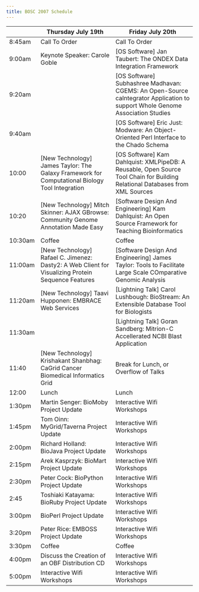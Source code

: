 ```yaml
---
title: BOSC 2007 Schedule
---
```


|         | Thursday July 19th                                                                                   | Friday July 20th                                                                                                                |
|---------|------------------------------------------------------------------------------------------------------|---------------------------------------------------------------------------------------------------------------------------------|
| 8:45am  | Call To Order                                                                                        | Call To Order                                                                                                                   |
| 9:00am  | Keynote Speaker: Carole Goble                                                                        | \[OS Software\] Jan Taubert: The ONDEX Data Integration Framework                                                               |
| 9:20am  |                                                                                                      | \[OS Software\] Subhashree Madhavan: CGEMS: An Open-Source caIntegrator Application to support Whole Genome Association Studies |
| 9:40am  |                                                                                                      | \[OS Software\] Eric Just: Modware: An Object-Oriented Perl Interface to the Chado Schema                                       |
| 10:00   | \[New Technology\] James Taylor: The Galaxy Framework for Computational Biology Tool Integration     | \[OS Software\] Kam Dahlquist: XMLPipeDB: A Reusable, Open Source Tool Chain for Building Relational Databases from XML Sources |
| 10:20   | \[New Technology\] Mitch Skinner: AJAX GBrowse: Community Genome Annotation Made Easy                | \[Software Design And Engineering\] Kam Dahlquist: An Open Source Framework for Teaching Bioinformatics                         |
| 10:30am | Coffee                                                                                               | Coffee                                                                                                                          |
| 11:00am | \[New Technology\] Rafael C. Jimenez: Dasty2: A Web Client for Visualizing Protein Sequence Features | \[Software Design And Engineering\] James Taylor: Tools to Facilitate Large Scale COmparative Genomic Analysis                  |
| 11:20am | \[New Technology\] Taavi Hupponen: EMBRACE Web Services                                              | \[Lightning Talk\] Carol Lushbough: BioStream: An Extensible Database Tool for Biologists                                       |
| 11:30am |                                                                                                      | \[Lightning Talk\] Goran Sandberg: Mitrion-C Accellerated NCBI Blast Application                                                |
| 11:40   | \[New Technology\] Krishakant Shanbhag: CaGrid Cancer Biomedical Informatics Grid                    | Break for Lunch, or Overflow of Talks                                                                                           |
| 12:00   | Lunch                                                                                                | Lunch                                                                                                                           |
| 1:30pm  | Martin Senger: BioMoby Project Update                                                                | Interactive Wifi Workshops                                                                                                      |
| 1:45pm  | Tom Oinn: MyGrid/Taverna Project Update                                                              | Interactive Wifi Workshops                                                                                                      |
| 2:00pm  | Richard Holland: BioJava Project Update                                                              | Interactive Wifi Workshops                                                                                                      |
| 2:15pm  | Arek Kasprzyk: BioMart Project Update                                                                | Interactive Wifi Workshops                                                                                                      |
| 2:30pm  | Peter Cock: BioPython Project Update                                                                 | Interactive Wifi Workshops                                                                                                      |
| 2:45    | Toshiaki Katayama: BioRuby Project Update                                                            | Interactive Wifi Workshops                                                                                                      |
| 3:00pm  | BioPerl Project Update                                                                               | Interactive Wifi Workshops                                                                                                      |
| 3:20pm  | Peter Rice: EMBOSS Project Update                                                                    | Interactive Wifi Workshops                                                                                                      |
| 3:30pm  | Coffee                                                                                               | Coffee                                                                                                                          |
| 4:00pm  | Discuss the Creation of an OBF Distribution CD                                                       | Interactive Wifi Workshops                                                                                                      |
| 5:00pm  | Interactive Wifi Workshops                                                                           | Interactive Wifi Workshops                                                                                                      |


